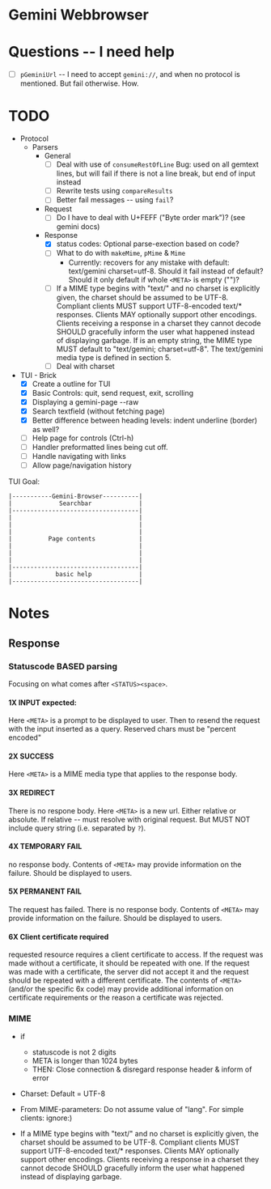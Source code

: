 # Gemini Webbrowser

# Questions -- I need help

- [ ]  `pGeminiUrl` -- I need to accept `gemini://`, and when no protocol is mentioned. But fail otherwise. How.



# TODO
- Protocol
  - Parsers
    - General
      - [ ] Deal with use of `consumeRestOfLine` Bug: used on all gemtext lines, but will fail if there is not a line break, but end of input instead
      - [ ] Rewrite tests using `compareResults`
      - [ ] Better fail messages -- using `fail`?
    - Request
      - [ ] Do I have to deal with U+FEFF ("Byte order mark")? (see gemini docs)
    - Response
      - [x] status codes: Optional parse-exection based on code?
      - [ ] What to do with `makeMime`, `pMime` & `Mime`
        - Currently: recovers for any mistake with default: text/gemini charset=utf-8. Should it fail instead of default? Should it only default if whole `<META>` is empty ("")?
      - [ ] If a MIME type begins with "text/" and no charset is explicitly given, the charset should be assumed to be UTF-8. Compliant clients MUST support UTF-8-encoded text/* responses. Clients MAY optionally support other encodings. Clients receiving a response in a charset they cannot decode SHOULD gracefully inform the user what happened instead of displaying garbage. If <META> is an empty string, the MIME type MUST default to "text/gemini; charset=utf-8". The text/gemini media type is defined in section 5.
      - [ ] Deal with charset
- TUI - Brick
  - [x] Create a outline for TUI
  - [x] Basic Controls: quit, send request, exit, scrolling
  - [x] Displaying a gemini-page --raw
  - [x] Search textfield (without fetching page)
  - [x] Better difference between heading levels: indent underline (border) as well?
  - [ ] Help page for controls (Ctrl-h)
  - [ ] Handler preformatted lines being cut off.
  - [ ] Handle navigating with links
  - [ ] Allow page/navigation history

TUI Goal:
```
|-----------Gemini-Browser----------|
|             Searchbar             |
|-----------------------------------|
|                                   |
|                                   |
|                                   |
|          Page contents            |
|                                   |
|                                   |
|                                   |
|-----------------------------------|
|            basic help             |
|-----------------------------------|
```

# Notes

## Response


### Statuscode BASED parsing

Focusing on what comes after `<STATUS><space>`.

#### 1X INPUT expected:

Here `<META>` is a prompt to be displayed to user.
Then to resend the request with the input inserted as a query.
  Reserved chars must be "percent encoded"

#### 2X SUCCESS

Here `<META>` is a MIME media type that applies to the response body.


#### 3X REDIRECT

There is no respone body.
Here `<META>` is a new url. Either relative or absolute. 
If relative -- must resolve with original request. But MUST NOT include query string (i.e. separated by `?`).

#### 4X TEMPORARY FAIL

no response body. 
Contents of `<META>` may provide information on the failure. Should be displayed to users.

#### 5X PERMANENT FAIL
The request has failed. There is no response body.
Contents of `<META>` may provide information on the failure. Should be displayed to users.


#### 6X Client certificate required
requested resource requires a client certificate to access.
If the request was made without a certificate, it should be repeated with one. 
If the request was made with a certificate, the server did not accept it and the request should be repeated with a different certificate. 
The contents of `<META>` (and/or the specific 6x code) may provide additional information on certificate requirements or the reason a certificate was rejected.

### MIME
- if
  - statuscode is not 2 digits
  - META is longer than 1024 bytes
  - THEN: Close connection & disregard response header & inform of error

 - Charset: Default = UTF-8
 - From MIME-parameters: Do not assume value of "lang". For simple clients: ignore:)
 - If a MIME type begins with "text/" and no charset is explicitly given, the charset should be assumed to be UTF-8. Compliant clients MUST support UTF-8-encoded text/* responses. Clients MAY optionally support other encodings. Clients receiving a response in a charset they cannot decode SHOULD gracefully inform the user what happened instead of displaying garbage.
